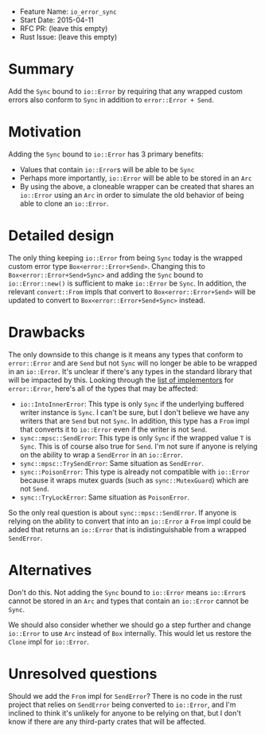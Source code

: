 - Feature Name: `io_error_sync`
- Start Date: 2015-04-11
- RFC PR: (leave this empty)
- Rust Issue: (leave this empty)

# Summary

Add the `Sync` bound to `io::Error` by requiring that any wrapped custom errors
also conform to `Sync` in addition to `error::Error + Send`.

# Motivation

Adding the `Sync` bound to `io::Error` has 3 primary benefits:

* Values that contain `io::Error`s will be able to be `Sync`
* Perhaps more importantly, `io::Error` will be able to be stored in an `Arc`
* By using the above, a cloneable wrapper can be created that shares an
  `io::Error` using an `Arc` in order to simulate the old behavior of being able
  to clone an `io::Error`.

# Detailed design

The only thing keeping `io::Error` from being `Sync` today is the wrapped custom
error type `Box<error::Error+Send>`. Changing this to
`Box<error::Error+Send+Sync>` and adding the `Sync` bound to `io::Error::new()`
is sufficient to make `io::Error` be `Sync`. In addition, the relevant
`convert::From` impls that convert to `Box<error::Error+Send>` will be updated
to convert to `Box<error::Error+Send+Sync>` instead.

# Drawbacks

The only downside to this change is it means any types that conform to
`error::Error` and are `Send` but not `Sync` will no longer be able to be
wrapped in an `io::Error`. It's unclear if there's any types in the standard
library that will be impacted by this. Looking through the [list of
implementors][impls] for `error::Error`, here's all of the types that may be
affected:

* `io::IntoInnerError`: This type is only `Sync` if the underlying buffered
  writer instance is `Sync`. I can't be sure, but I don't believe we have any
  writers that are `Send` but not `Sync`. In addition, this type has a `From`
  impl that converts it to `io::Error` even if the writer is not `Send`.
* `sync::mpsc::SendError`: This type is only `Sync` if the wrapped value `T` is
  `Sync`. This is of course also true for `Send`. I'm not sure if anyone is
  relying on the ability to wrap a `SendError` in an `io::Error`.
* `sync::mpsc::TrySendError`: Same situation as `SendError`.
* `sync::PoisonError`: This type is already not compatible with `io::Error`
  because it wraps mutex guards (such as `sync::MutexGuard`) which are not
  `Send`.
* `sync::TryLockError`: Same situation as `PoisonError`.

So the only real question is about `sync::mpsc::SendError`. If anyone is relying
on the ability to convert that into an `io::Error` a `From` impl could be
added that returns an `io::Error` that is indistinguishable from a wrapped
`SendError`.

[impls]: http://doc.rust-lang.org/nightly/std/error/trait.Error.html

# Alternatives

Don't do this. Not adding the `Sync` bound to `io::Error` means `io::Error`s
cannot be stored in an `Arc` and types that contain an `io::Error` cannot be
`Sync`.

We should also consider whether we should go a step further and change
`io::Error` to use `Arc` instead of `Box` internally. This would let us restore
the `Clone` impl for `io::Error`.

# Unresolved questions

Should we add the `From` impl for `SendError`? There is no code in the rust
project that relies on `SendError` being converted to `io::Error`, and I'm
inclined to think it's unlikely for anyone to be relying on that, but I don't
know if there are any third-party crates that will be affected.
